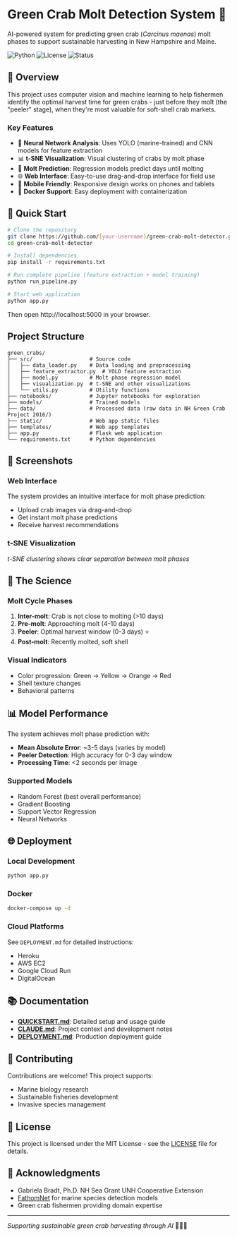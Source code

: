 # Green Crab Molt Detection System 🦀

AI-powered system for predicting green crab (*Carcinus maenas*) molt phases to support sustainable harvesting in New Hampshire and Maine.

![Python](https://img.shields.io/badge/python-3.10+-blue.svg)
![License](https://img.shields.io/badge/license-MIT-green.svg)
![Status](https://img.shields.io/badge/status-ready-brightgreen.svg)

## 🎯 Overview

This project uses computer vision and machine learning to help fishermen identify the optimal harvest time for green crabs - just before they molt (the "peeler" stage), when they're most valuable for soft-shell crab markets.

### Key Features

- 🔬 **Neural Network Analysis**: Uses YOLO (marine-trained) and CNN models for feature extraction
- 📊 **t-SNE Visualization**: Visual clustering of crabs by molt phase
- 🎯 **Molt Prediction**: Regression models predict days until molting
- 🌐 **Web Interface**: Easy-to-use drag-and-drop interface for field use
- 📱 **Mobile Friendly**: Responsive design works on phones and tablets
- 🐳 **Docker Support**: Easy deployment with containerization

## 🚀 Quick Start

```bash
# Clone the repository
git clone https://github.com/[your-username]/green-crab-molt-detector.git
cd green-crab-molt-detector

# Install dependencies
pip install -r requirements.txt

# Run complete pipeline (feature extraction + model training)
python run_pipeline.py

# Start web application
python app.py
```

Then open http://localhost:5000 in your browser.

## Project Structure

```
green_crabs/
├── src/                  # Source code
│   ├── data_loader.py    # Data loading and preprocessing
│   ├── feature_extractor.py  # YOLO feature extraction
│   ├── model.py          # Molt phase regression model
│   ├── visualization.py  # t-SNE and other visualizations
│   └── utils.py          # Utility functions
├── notebooks/            # Jupyter notebooks for exploration
├── models/               # Trained models
├── data/                 # Processed data (raw data in NH Green Crab Project 2016/)
├── static/               # Web app static files
├── templates/            # Web app templates
├── app.py                # Flask web application
└── requirements.txt      # Python dependencies
```

## 📸 Screenshots

### Web Interface
The system provides an intuitive interface for molt phase prediction:
- Upload crab images via drag-and-drop
- Get instant molt phase predictions
- Receive harvest recommendations

### t-SNE Visualization
*t-SNE clustering shows clear separation between molt phases*

## 🧬 The Science

### Molt Cycle Phases
1. **Inter-molt**: Crab is not close to molting (>10 days)
2. **Pre-molt**: Approaching molt (4-10 days)
3. **Peeler**: Optimal harvest window (0-3 days) ⭐
4. **Post-molt**: Recently molted, soft shell

### Visual Indicators
- Color progression: Green → Yellow → Orange → Red
- Shell texture changes
- Behavioral patterns

## 📊 Model Performance

The system achieves molt phase prediction with:
- **Mean Absolute Error**: ~3-5 days (varies by model)
- **Peeler Detection**: High accuracy for 0-3 day window
- **Processing Time**: <2 seconds per image

### Supported Models
- Random Forest (best overall performance)
- Gradient Boosting
- Support Vector Regression
- Neural Networks

## 🌐 Deployment

### Local Development
```bash
python app.py
```

### Docker
```bash
docker-compose up -d
```

### Cloud Platforms
See `DEPLOYMENT.md` for detailed instructions:
- Heroku
- AWS EC2
- Google Cloud Run
- DigitalOcean

## 📚 Documentation

- **[QUICKSTART.md](QUICKSTART.md)**: Detailed setup and usage guide
- **[CLAUDE.md](CLAUDE.md)**: Project context and development notes
- **[DEPLOYMENT.md](DEPLOYMENT.md)**: Production deployment guide

## 🤝 Contributing

Contributions are welcome! This project supports:
- Marine biology research
- Sustainable fisheries development
- Invasive species management

## 📄 License

This project is licensed under the MIT License - see the [LICENSE](LICENSE) file for details.

## 🙏 Acknowledgments

- Gabriela Bradt, Ph.D. NH Sea Grant UNH Cooperative Extension
- [FathomNet](https://fathomnet.org/) for marine species detection models
- Green crab fishermen providing domain expertise

---

*Supporting sustainable green crab harvesting through AI* 🌊🦀🤖